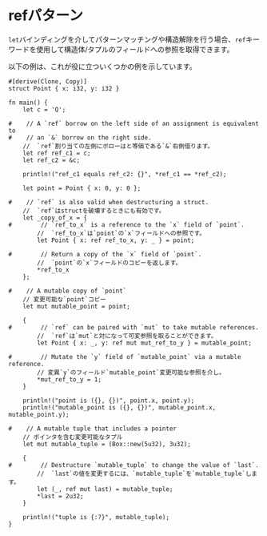 # <!--The ref pattern--> refパターン

<!--When doing pattern matching or destructuring via the `let` binding, the `ref` keyword can be used to take references to the fields of a struct/tuple.-->
`let`バインディングを介してパターンマッチングや構造解除を行う場合、`ref`キーワードを使用して構造体/タプルのフィールドへの参照を取得できます。
<!--The example below shows a few instances where this can be useful:-->
以下の例は、これが役に立ついくつかの例を示しています。

```rust,editable
#[derive(Clone, Copy)]
struct Point { x: i32, y: i32 }

fn main() {
    let c = 'Q';

#    // A `ref` borrow on the left side of an assignment is equivalent to
#    // an `&` borrow on the right side.
    //  `ref`割り当ての左側にボローはと等価である`&`右側借ります。
    let ref ref_c1 = c;
    let ref_c2 = &c;

    println!("ref_c1 equals ref_c2: {}", *ref_c1 == *ref_c2);

    let point = Point { x: 0, y: 0 };

#    // `ref` is also valid when destructuring a struct.
    //  `ref`はstructを破壊するときにも有効です。
    let _copy_of_x = {
#        // `ref_to_x` is a reference to the `x` field of `point`.
        //  `ref_to_x`は`point`の`x`フィールドへの参照です。
        let Point { x: ref ref_to_x, y: _ } = point;

#        // Return a copy of the `x` field of `point`.
        //  `point`の`x`フィールドのコピーを返します。
        *ref_to_x
    };

#    // A mutable copy of `point`
    // 変更可能な`point`コピー
    let mut mutable_point = point;

    {
#        // `ref` can be paired with `mut` to take mutable references.
        //  `ref`は`mut`と対になって可変参照を取ることができます。
        let Point { x: _, y: ref mut mut_ref_to_y } = mutable_point;

#        // Mutate the `y` field of `mutable_point` via a mutable reference.
        // 変異`y`のフィールド`mutable_point`変更可能な参照を介し。
        *mut_ref_to_y = 1;
    }

    println!("point is ({}, {})", point.x, point.y);
    println!("mutable_point is ({}, {})", mutable_point.x, mutable_point.y);

#    // A mutable tuple that includes a pointer
    // ポインタを含む変更可能なタプル
    let mut mutable_tuple = (Box::new(5u32), 3u32);
    
    {
#        // Destructure `mutable_tuple` to change the value of `last`.
        //  `last`の値を変更するには、`mutable_tuple`を`mutable_tuple`します。
        let (_, ref mut last) = mutable_tuple;
        *last = 2u32;
    }
    
    println!("tuple is {:?}", mutable_tuple);
}
```
